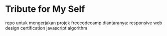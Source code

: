 # Tribute for My Self
repo untuk mengerjakan projek freecodecamp
diantaranya:
responsive web design certification
javascript algorithm
